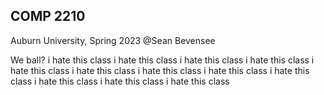 ## COMP 2210
Auburn University, Spring 2023 
@Sean Bevensee

We ball? 
i hate this class i hate this class i hate this class
i hate this class i hate this class i hate this class
i hate this class i hate this class i hate this class
i hate this class i hate this class i hate this class
